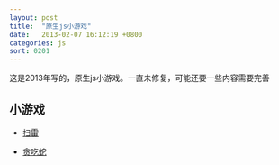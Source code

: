 ```yaml
---
layout: post
title:  "原生js小游戏"
date:   2013-02-07 16:12:19 +0800
categories: js
sort: 0201
---
```


这是2013年写的，原生js小游戏。一直未修复，可能还要一些内容需要完善

## 小游戏

- [扫雷](/widget/jsGame/minesweepergame/MinesweeperGame.html)

- [贪吃蛇](/widget/jsGame/snakegame/JSSnakeGame.html) 
